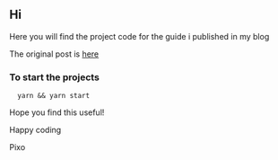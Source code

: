 ## Hi

Here you will find the project code for the guide i published in my blog

The original post is [here](https://pixo.sh/creating-a-fancy-stepper-component-in-react/)

### To start the projects

      yarn && yarn start

Hope you find this useful!

Happy coding

Pixo
